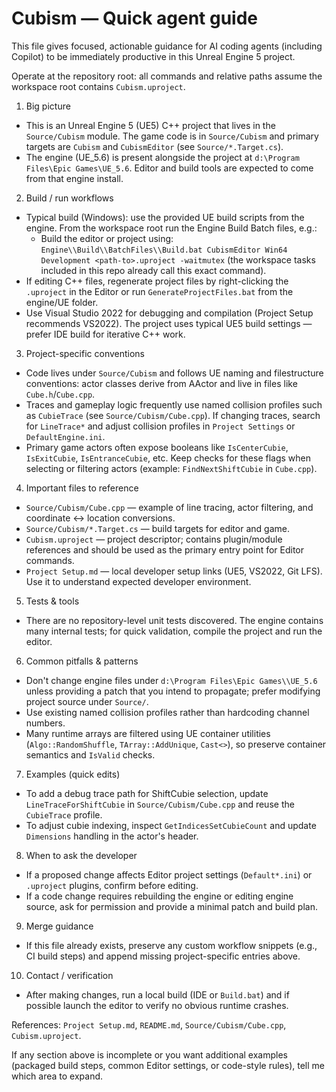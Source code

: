 <!-- Copilot instructions for AI coding agents working on the Cubism UE5 project -->
# Cubism — Quick agent guide

This file gives focused, actionable guidance for AI coding agents (including Copilot) to be immediately productive in this Unreal Engine 5 project.

Operate at the repository root: all commands and relative paths assume the workspace root contains `Cubism.uproject`.

1. Big picture
- This is an Unreal Engine 5 (UE5) C++ project that lives in the `Source/Cubism` module. The game code is in `Source/Cubism` and primary targets are `Cubism` and `CubismEditor` (see `Source/*.Target.cs`).
- The engine (UE_5.6) is present alongside the project at `d:\Program Files\Epic Games\UE_5.6`. Editor and build tools are expected to come from that engine install.

2. Build / run workflows
- Typical build (Windows): use the provided UE build scripts from the engine. From the workspace root run the Engine Build Batch files, e.g.:
  - Build the editor or project using: `Engine\\Build\\BatchFiles\\Build.bat CubismEditor Win64 Development <path-to>.uproject -waitmutex` (the workspace tasks included in this repo already call this exact command).
- If editing C++ files, regenerate project files by right-clicking the `.uproject` in the Editor or run `GenerateProjectFiles.bat` from the engine/UE folder.
- Use Visual Studio 2022 for debugging and compilation (Project Setup recommends VS2022). The project uses typical UE5 build settings — prefer IDE build for iterative C++ work.

3. Project-specific conventions
- Code lives under `Source/Cubism` and follows UE naming and filestructure conventions: actor classes derive from AActor and live in files like `Cube.h`/`Cube.cpp`.
- Traces and gameplay logic frequently use named collision profiles such as `CubieTrace` (see `Source/Cubism/Cube.cpp`). If changing traces, search for `LineTrace*` and adjust collision profiles in `Project Settings` or `DefaultEngine.ini`.
- Primary game actors often expose booleans like `IsCenterCubie`, `IsExitCubie`, `IsEntranceCubie`, etc. Keep checks for these flags when selecting or filtering actors (example: `FindNextShiftCubie` in `Cube.cpp`).

4. Important files to reference
- `Source/Cubism/Cube.cpp` — example of line tracing, actor filtering, and coordinate <-> location conversions.
- `Source/Cubism/*.Target.cs` — build targets for editor and game.
- `Cubism.uproject` — project descriptor; contains plugin/module references and should be used as the primary entry point for Editor commands.
- `Project Setup.md` — local developer setup links (UE5, VS2022, Git LFS). Use it to understand expected developer environment.

5. Tests & tools
- There are no repository-level unit tests discovered. The engine contains many internal tests; for quick validation, compile the project and run the editor.

6. Common pitfalls & patterns
- Don't change engine files under `d:\Program Files\Epic Games\\UE_5.6` unless providing a patch that you intend to propagate; prefer modifying project source under `Source/`.
- Use existing named collision profiles rather than hardcoding channel numbers.
- Many runtime arrays are filtered using UE container utilities (`Algo::RandomShuffle`, `TArray::AddUnique`, `Cast<>`), so preserve container semantics and `IsValid` checks.

7. Examples (quick edits)
- To add a debug trace path for ShiftCubie selection, update `LineTraceForShiftCubie` in `Source/Cubism/Cube.cpp` and reuse the `CubieTrace` profile.
- To adjust cubie indexing, inspect `GetIndicesSetCubieCount` and update `Dimensions` handling in the actor's header.

8. When to ask the developer
- If a proposed change affects Editor project settings (`Default*.ini`) or `.uproject` plugins, confirm before editing.
- If a code change requires rebuilding the engine or editing engine source, ask for permission and provide a minimal patch and build plan.

9. Merge guidance
- If this file already exists, preserve any custom workflow snippets (e.g., CI build steps) and append missing project-specific entries above.

10. Contact / verification
- After making changes, run a local build (IDE or `Build.bat`) and if possible launch the editor to verify no obvious runtime crashes.

References: `Project Setup.md`, `README.md`, `Source/Cubism/Cube.cpp`, `Cubism.uproject`.

If any section above is incomplete or you want additional examples (packaged build steps, common Editor settings, or code-style rules), tell me which area to expand.
